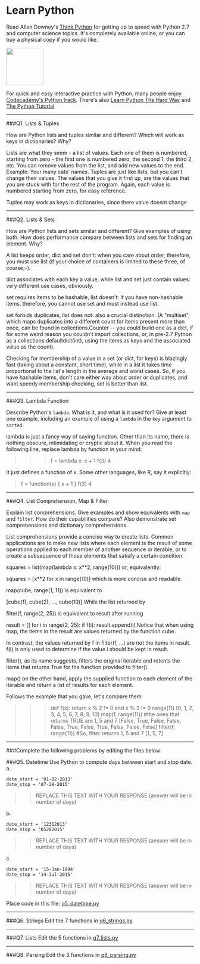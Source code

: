 # Learn Python

Read Allen Downey's [Think Python](http://www.greenteapress.com/thinkpython/) for getting up to speed with Python 2.7 and computer science topics. It's completely available online, or you can buy a physical copy if you would like.

<a href="http://www.greenteapress.com/thinkpython/"><img src="img/think_python.png" style="width: 100px;" target="_blank"></a>

For quick and easy interactive practice with Python, many people enjoy [Codecademy's Python track](http://www.codecademy.com/en/tracks/python). There's also [Learn Python The Hard Way](http://learnpythonthehardway.org/book/) and [The Python Tutorial](https://docs.python.org/2/tutorial/).

---

###Q1. Lists &amp; Tuples

How are Python lists and tuples similar and different? Which will work as keys in dictionaries? Why?

Lists are what they seem - a list of values. Each one of them is numbered, starting from zero - the first one is numbered zero, the second 1, the third 2, etc. You can remove values from the list, and add new values to the end. Example: Your many cats' names.
Tuples are just like lists, but you can't change their values. The values that you give it first up, are the values that you are stuck with for the rest of the program. Again, each value is numbered starting from zero, for easy reference.

Tuples may work as keys in dictionaries, since there value doesnt change

---

###Q2. Lists &amp; Sets

How are Python lists and sets similar and different? Give examples of using both. How does performance compare between lists and sets for finding an element. Why?

A list keeps order, dict and set don't: when you care about order, therefore, you must use list (if your choice of containers is limited to these three, of course;-).

dict associates with each key a value, while list and set just contain values: very different use cases, obviously.

set requires items to be hashable, list doesn't: if you have non-hashable items, therefore, you cannot use set and must instead use list.

set forbids duplicates, list does not: also a crucial distinction. (A "multiset", which maps duplicates into a different count for items present more than once, can be found in collections.Counter -- you could build one as a dict, if for some weird reason you couldn't import collections, or, in pre-2.7 Python as a collections.defaultdict(int), using the items as keys and the associated value as the count).

Checking for membership of a value in a set (or dict, for keys) is blazingly fast (taking about a constant, short time), while in a list it takes time proportional to the list's length in the average and worst cases. So, if you have hashable items, don't care either way about order or duplicates, and want speedy membership checking, set is better than list.

---

###Q3. Lambda Function

Describe Python's `lambda`. What is it, and what is it used for? Give at least one example, including an example of using a `lambda` in the `key` argument to `sorted`.

lambda is just a fancy way of saying function. Other than its name, there is nothing obscure, intimidating or cryptic about it. When you read the following line, replace lambda by function in your mind:

>>> f = lambda x: x + 1
>>> f(3)
4

It just defines a function of x. Some other languages, like R, say it explicitly:

> f = function(x) { x + 1 }
> f(3)
4


---

###Q4. List Comprehension, Map &amp; Filter

Explain list comprehensions. Give examples and show equivalents with `map` and `filter`. How do their capabilities compare? Also demonstrate set comprehensions and dictionary comprehensions.

List comprehensions provide a concise way to create lists. Common applications are to make new lists where each element is the result of some operations applied to each member of another sequence or iterable, or to create a subsequence of those elements that satisfy a certain condition.

squares = list(map(lambda x: x**2, range(10)))
or, equivalently:

squares = [x**2 for x in range(10)]
which is more concise and readable.

map(cube, range(1, 11))
is equivalent to

[cube(1), cube(2), ..., cube(10)]
While the list returned by

filter(f, range(2, 25))
is equivalent to result after running

result = []
for i in range(2, 25):
    if f(i):
        result.append(i)
Notice that when using map, the items in the result are values returned by the function cube.

In contrast, the values returned by f in filter(f, ...) are not the items in result. f(i) is only used to determine if the value i should be kept in result.

filter(), as its name suggests, filters the original iterable and retents the items that returns True for the function provided to filter().

map() on the other hand, apply the supplied function to each element of the iterable and return a list of results for each element.

Follows the example that you gave, let's compare them:

>>> def f(x): return x % 2 != 0 and x % 3 != 0
>>> range(11)
[0, 1, 2, 3, 4, 5, 6, 7, 8, 9, 10]
>>> map(f, range(11)) #the ones that returns TRUE are 1, 5 and 7
[False, True, False, False, False, True, False, True, False, False, False]
>>> filter(f, range(11)) #So, filter returns 1, 5 and 7
[1, 5, 7]

---

###Complete the following problems by editing the files below:

###Q5. Datetime
Use Python to compute days between start and stop date.   
a.  

```
date_start = '01-02-2013'    
date_stop = '07-28-2015'
```

>> REPLACE THIS TEXT WITH YOUR RESPONSE (answer will be in number of days)

b.  
```
date_start = '12312013'  
date_stop = '05282015'  
```

>> REPLACE THIS TEXT WITH YOUR RESPONSE (answer will be in number of days)

c.  
```
date_start = '15-Jan-1994'      
date_stop = '14-Jul-2015'  
```

>> REPLACE THIS TEXT WITH YOUR RESPONSE  (answer will be in number of days)

Place code in this file: [q5_datetime.py](python/q5_datetime.py)

---

###Q6. Strings
Edit the 7 functions in [q6_strings.py](python/q6_strings.py)

---

###Q7. Lists
Edit the 5 functions in [q7_lists.py](python/q7_lists.py)

---

###Q8. Parsing
Edit the 3 functions in [q8_parsing.py](python/q8_parsing.py)





